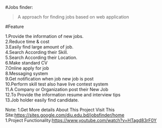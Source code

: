 
#Jobs finder: 

>A approach for finding jobs based on web application
                                                                                   
#Feature

1.Provide the information of new jobs.<br>
2.Reduce time & cost<br>
3.Easily find large amount of job.<br>
4.Search According their Skill.<br>
5.Search According their Location.<br>
6.Make standard CV<br>
7.Online apply for job<br>
8.Messaging system<br>
9.Get notification when job new job is post<br>
10.Perform skill test also have live contest system<br>
11.A Company or Organization post their New Job<br>
12.To Provide the information resume and interview tips<br>
13.Job holder easily find candidate.<br>

Note:
1.Get More details About This Project Visit This Site:https://sites.google.com/diu.edu.bd/jobsfinder/home<br>
1.Project Functionality:https://www.youtube.com/watch?v=HTagd83rF0Y
                                                                  




